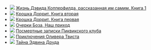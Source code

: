 * ![](/books/prose_classic/Чарльз%20Диккенс/Жизнь%20Дэвида%20Копперфилда,%20рассказанная%20им%20самим.%20Книга%201.jpg) [Жизнь Дэвида Копперфилда, рассказанная им самим. Книга 1](/books/prose_classic/Чарльз%20Диккенс/Жизнь%20Дэвида%20Копперфилда,%20рассказанная%20им%20самим.%20Книга%201)
* ![](/books/prose_classic/Чарльз%20Диккенс/Крошка%20Доррит.%20Книга%20вторая.jpg) [Крошка Доррит. Книга вторая](/books/prose_classic/Чарльз%20Диккенс/Крошка%20Доррит.%20Книга%20вторая)
* ![](/books/prose_classic/Чарльз%20Диккенс/Крошка%20Доррит.%20Книга%20первая.jpg) [Крошка Доррит. Книга первая](/books/prose_classic/Чарльз%20Диккенс/Крошка%20Доррит.%20Книга%20первая)
* ![](/books/prose_classic/Чарльз%20Диккенс/Очерки%20Боза,%20Наш%20приход.jpg) [Очерки Боза, Наш приход](/books/prose_classic/Чарльз%20Диккенс/Очерки%20Боза,%20Наш%20приход)
* ![](/books/prose_classic/Чарльз%20Диккенс/Посмертные%20записки%20Пиквикского%20клуба.jpg) [Посмертные записки Пиквикского клуба](/books/prose_classic/Чарльз%20Диккенс/Посмертные%20записки%20Пиквикского%20клуба)
* ![](/books/prose_classic/Чарльз%20Диккенс/Приключения%20Оливера%20Твиста.jpg) [Приключения Оливера Твиста](/books/prose_classic/Чарльз%20Диккенс/Приключения%20Оливера%20Твиста)
* ![](/books/prose_classic/Чарльз%20Диккенс/Тайна%20Эдвина%20Друда.jpg) [Тайна Эдвина Друда](/books/prose_classic/Чарльз%20Диккенс/Тайна%20Эдвина%20Друда)